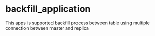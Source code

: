 # backfill_application
This apps is supported backfill process between table using multiple connection between master and replica
